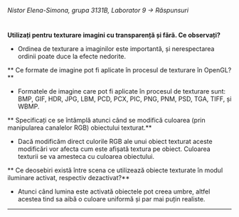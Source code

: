 <em> Nistor Elena-Simona, grupa 3131B, Laborator 9 -> Răspunsuri  </em>
#
**Utilizați pentru texturare imagini cu transparență și fără. Ce observați?**
- Ordinea de texturare a imaginilor este importantă, și nerespectarea ordinii poate duce la efecte nedorite.

** Ce formate de imagine pot fi aplicate în procesul de texturare în
OpenGL?**
 
-  Formatele de imagine care pot fi aplicate în procesul de texturare sunt: BMP, GIF, HDR, JPG, LBM, PCD, PCX, PIC, PNG, PNM, PSD, TGA, TIFF, și WBMP. 

**  Specificați ce se întâmplă atunci când se modifică culoarea (prin
manipularea canalelor RGB) obiectului texturat.**
-  Dacă modificăm direct culorile RGB ale unui obiect texturat aceste modificări vor afecta cum este afișată textura pe obiect. Culoarea texturii se va amesteca cu culoarea obiectului.


** Ce deosebiri există între scena ce utilizează obiecte texturate în modul iluminare activat, respectiv dezactivat?**
- Atunci când lumina este activată obiectele pot creea umbre, altfel acestea tind sa aibă o culoare uniformă și par mai puțin realiste.


** **
